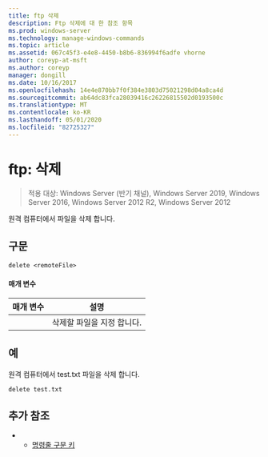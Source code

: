 ```yaml
---
title: ftp 삭제
description: Ftp 삭제에 대 한 참조 항목
ms.prod: windows-server
ms.technology: manage-windows-commands
ms.topic: article
ms.assetid: 067c45f3-e4e8-4450-b8b6-836994f6adfe vhorne
author: coreyp-at-msft
ms.author: coreyp
manager: dongill
ms.date: 10/16/2017
ms.openlocfilehash: 14e4e870bb7f0f384e3803d75021298d04a8ca4d
ms.sourcegitcommit: ab64dc83fca28039416c26226815502d0193500c
ms.translationtype: MT
ms.contentlocale: ko-KR
ms.lasthandoff: 05/01/2020
ms.locfileid: "82725327"
---
```

# <a name="ftp-delete"></a>ftp: 삭제

> 적용 대상: Windows Server (반기 채널), Windows Server 2019, Windows Server 2016, Windows Server 2012 R2, Windows Server 2012

원격 컴퓨터에서 파일을 삭제 합니다.   
## <a name="syntax"></a>구문  
```  
delete <remoteFile>  
```  
#### <a name="parameters"></a>매개 변수  

|  매개 변수   |          설명          |
|--------------|-------------------------------|
| <remoteFile> | 삭제할 파일을 지정 합니다. |

## <a name="examples"></a>예  
원격 컴퓨터에서 test.txt 파일을 삭제 합니다.  
```  
delete test.txt  
```  
## <a name="additional-references"></a>추가 참조  
-   - [명령줄 구문 키](command-line-syntax-key.md)  
